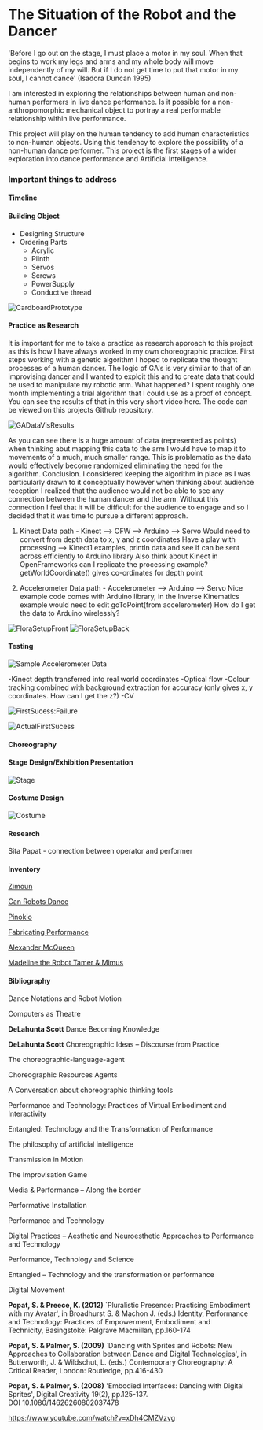 # The Situation of the Robot and the Dancer

'Before I go out on the stage, I must place a motor in my soul. When that begins to work my legs and arms and my whole body will move independently of my will. But if I do not get time to put that motor in my soul, I cannot dance' (Isadora Duncan 1995)

I am interested in exploring the relationships between human and non-human performers in live dance performance. Is it possible for a non-anthropomorphic mechanical object to portray a real performable relationship within live performance.

This project will play on the human tendency to add human characteristics to non-human objects. Using this tendency to explore the possibility of a non-human dance performer. This project is the first stages of a wider exploration into dance performance and Artificial Intelligence.

### Important things to address

#### Timeline
#### Building Object
  - Designing Structure
  - Ordering Parts
    - Acrylic
    - Plinth
    - Servos
    - Screws
    - PowerSupply
    - Conductive thread

![CardboardPrototype](gifs/CardboardPrototype.gif)

#### Practice as Research

It is important for me to take a practice as research approach to this project as this is how I have always worked in my own choreographic practice.
First steps working with a genetic algorithm I hoped to replicate the thought processes of a human dancer. The logic of GA's is very similar to that of an improvising dancer and I wanted to exploit this and to create data that could be used to manipulate my robotic arm.
What happened? I spent roughly one month implementing a trial algorithm that I could use as a proof of concept. You can see the results of that in this very short video here. The code can be viewed on this projects Github repository.

![GADataVisResults](gifs/GADataVisResults.gif)

As you can see there is a huge amount of data (represented as points) when thinking abut mapping this data to the arm I would have to map it to movements of a much, much smaller range. This is problematic as the data would effectively become randomized eliminating the need for the algorithm.
Conclusion. I considered keeping the algorithm in place as I was particularly drawn to it conceptually however when thinking about audience reception I realized that the audience would not be able to see any connection between the human dancer and the arm. Without this connection I feel that it will be difficult for the audience to engage and so I decided that it was time to pursue a different approach.



1. Kinect
Data path - Kinect --> OFW --> Arduino --> Servo
Would need to convert from depth data to x, y and z coordinates
Have a play with processing --> Kinect1 examples, println data and see if can be sent across efficiently to Arduino library
Also think about Kinect in OpenFrameworks can I replicate the processing example? getWorldCoordinate() gives co-ordinates for depth point

2. Accelerometer
Data path - Accelerometer --> Arduino --> Servo
Nice example code comes with Arduino library, in the Inverse Kinematics example would need to edit goToPoint(from accelerometer)
How do I get the data to Arduino wirelessly?

![FloraSetupFront](img/FloraFrontSetup.jpg) ![FloraSetupBack](img/FloraBackSetup.jpg)

#### Testing
![Sample Accelerometer Data](img/DataFromAccelorometer.jpg)

-Kinect depth transferred into real world coordinates
-Optical flow
-Colour tracking combined with background extraction for accuracy (only gives x, y coordinates. How can I get the z?)
-CV

![FirstSucess:Failure](gifs/FirstSucessFailure.gif)

![ActualFirstSucess](gifs/ActualFirstSucess.gif)


#### Choreography
#### Stage Design/Exhibition Presentation
![Stage](img/StageDesign.jpg)
#### Costume Design
![Costume](img/CostumeIdea.jpg)
#### Research
Sita Papat - connection between operator and performer

#### Inventory
[Zimoun](https://vimeo.com/7235817)

[Can Robots Dance](https://creators.vice.com/en_uk/article/d74zey/can-robots-dance)

[Pinokio](http://www.ben-dror.com/pinokio)

[Fabricating Performance](http://robohub.org/the-relationship-between-dance-and-robotic-fabrication-with-video/)

[Alexander McQueen](https://www.youtube.com/watch?v=VnA3XR5apQg)

[Madeline the Robot Tamer & Mimus](https://vimeo.com/191963552)


#### Bibliography

Dance Notations and Robot Motion

Computers as Theatre

**DeLahunta Scott** Dance Becoming Knowledge

**DeLahunta Scott** Choreographic Ideas – Discourse from Practice

The choreographic-language-agent

Choreographic Resources Agents

A Conversation about choreographic thinking tools

Performance and Technology: Practices of Virtual Embodiment and Interactivity

Entangled: Technology and the Transformation of Performance

The philosophy of artificial intelligence

Transmission in Motion

The Improvisation Game

Media & Performance – Along the border

Performative Installation

Performance and Technology

Digital Practices – Aesthetic and Neuroesthetic Approaches to Performance and Technology

Performance, Technology and Science

Entangled – Technology and the transformation or performance

Digital Movement

**Popat, S. & Preece, K. (2012)** `Pluralistic Presence: Practising Embodiment with my Avatar', in Broadhurst S. & Machon J. (eds.) Identity, Performance and Technology: Practices of Empowerment, Embodiment and Technicity, Basingstoke: Palgrave Macmillan, pp.160-174

**Popat, S. & Palmer, S. (2009)** `Dancing with Sprites and Robots: New Approaches to Collaboration between Dance and Digital Technologies', in Butterworth, J. & Wildschut, L. (eds.) Contemporary Choreography: A Critical Reader, London: Routledge, pp.416-430

**Popat, S. & Palmer, S. (2008)** 'Embodied Interfaces: Dancing with Digital Sprites', Digital Creativity 19(2), pp.125-137. DOI 10.1080/14626260802037478

https://www.youtube.com/watch?v=xDh4CMZVzvg

